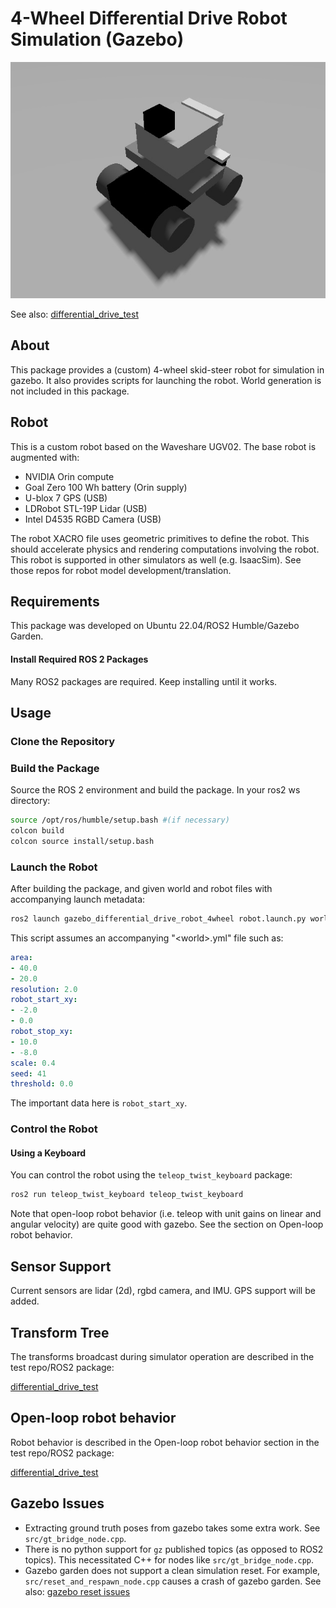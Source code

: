 # 4-Wheel Differential Drive Robot Simulation (Gazebo)

![selfie](rgb_image.jpg)

See also:
[differential_drive_test](https://github.com/StuartGJohnson/differential_drive_test)

## About

This package provides a (custom) 4-wheel skid-steer robot for simulation in gazebo. 
It also provides scripts for launching the robot. World generation is not included
in this package.

## Robot
This is a custom robot based on the Waveshare UGV02. The base robot is augmented with:
- NVIDIA Orin compute
- Goal Zero 100 Wh battery (Orin supply)
- U-blox 7 GPS (USB)
- LDRobot STL-19P Lidar (USB)
- Intel D4535 RGBD Camera (USB)

The robot XACRO file uses geometric primitives to define the robot. This should accelerate physics and rendering computations involving the robot. This robot is supported in other simulators as well (e.g. IsaacSim). See those repos for robot model development/translation.

## Requirements

This package was developed on Ubuntu 22.04/ROS2 Humble/Gazebo Garden.

#### Install Required ROS 2 Packages

Many ROS2 packages are required. Keep installing until it works.

## Usage

### Clone the Repository

### Build the Package

Source the ROS 2 environment and build the package. In your ros2 ws directory:


```bash
source /opt/ros/humble/setup.bash #(if necessary)
colcon build
colcon source install/setup.bash
```

### Launch the Robot

After building the package, and given world and robot files with accompanying launch metadata:

```bash
ros2 launch gazebo_differential_drive_robot_4wheel robot.launch.py world:=<world>.sdf robot:=<robot>.xacro
```

This script assumes an accompanying "\<world\>.yml" file such as:

```yml
area:
- 40.0
- 20.0
resolution: 2.0
robot_start_xy:
- -2.0
- 0.0
robot_stop_xy:
- 10.0
- -8.0
scale: 0.4
seed: 41
threshold: 0.0
```

The important data here is `robot_start_xy`.

### Control the Robot

#### Using a Keyboard

You can control the robot using the ```teleop_twist_keyboard``` package:

```bash
ros2 run teleop_twist_keyboard teleop_twist_keyboard
```
Note that open-loop robot behavior (i.e. teleop with unit gains on linear and angular velocity) are quite good with gazebo. See the section on Open-loop robot behavior.

## Sensor Support

Current sensors are lidar (2d), rgbd camera, and IMU. GPS support will be added.

## Transform Tree

The transforms broadcast during simulator operation are described in the test repo/ROS2 package:

[differential_drive_test](https://github.com/StuartGJohnson/differential_drive_test)

## Open-loop robot behavior

Robot behavior is described in the Open-loop robot behavior section in the test repo/ROS2 package:

[differential_drive_test](https://github.com/StuartGJohnson/differential_drive_test)

## Gazebo Issues
- Extracting ground truth poses from gazebo takes some extra work. See `src/gt_bridge_node.cpp`.
- There is no python support for `gz` published topics (as opposed to ROS2 topics). This necessitated C++ for nodes like `src/gt_bridge_node.cpp`.
- Gazebo garden does not support a clean simulation reset. For example, `src/reset_and_respawn_node.cpp` causes a crash of gazebo garden. See also: [gazebo reset issues](https://github.com/gazebosim/gz-sim/issues/1107)